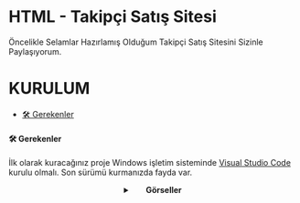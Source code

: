 # HTML - Takipçi Satış Sitesi

Öncelikle Selamlar Hazırlamış Olduğum Takipçi Satış Sitesini Sizinle Paylaşıyorum.

# KURULUM
- [🛠 Gerekenler](#-gerekenler)

#### 🛠 Gerekenler

İlk olarak kuracağınız proje Windows işletim sisteminde [Visual Studio Code](https://code.visualstudio.com/docs/?dv=win) kurulu olmalı. Son sürümü kurmanızda fayda var.

 <details>
    <summary align="center"> &nbsp; &nbsp; &nbsp; <b>Görseller</b></summary>
    <p align="center">
     <img src="https://media.discordapp.net/attachments/953333785150246912/1052679647915155496/IMAGE1.PNG?width=1367&height=669">
     <img src="https://media.discordapp.net/attachments/953333785150246912/1052679648594624512/IMAGE2.PNG?width=1371&height=669">
     <img src="https://media.discordapp.net/attachments/953333785150246912/1052679648963727481/IMAGE3.PNG?width=374&height=669">
     </p>
